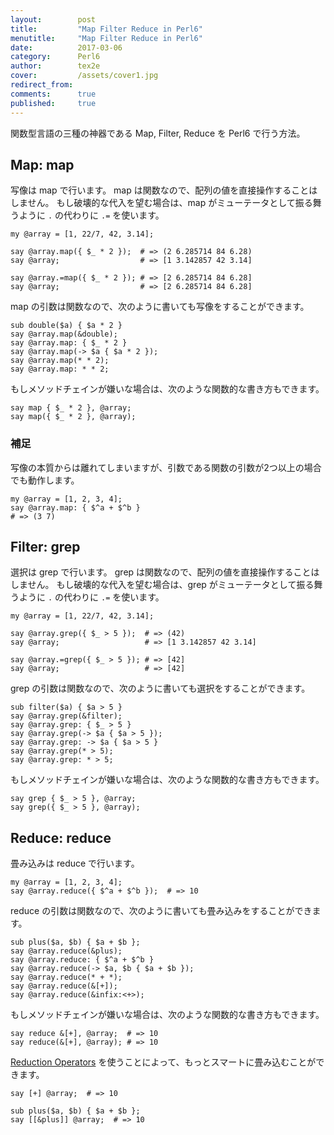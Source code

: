 ```yaml
---
layout:        post
title:         "Map Filter Reduce in Perl6"
menutitle:     "Map Filter Reduce in Perl6"
date:          2017-03-06
category:      Perl6
author:        tex2e
cover:         /assets/cover1.jpg
redirect_from:
comments:      true
published:     true
---
```


関数型言語の三種の神器である Map, Filter, Reduce を Perl6 で行う方法。

Map: map
----------------

写像は map で行います。
map は関数なので、配列の値を直接操作することはしません。
もし破壊的な代入を望む場合は、map がミューテータとして振る舞うように `.` の代わりに `.=`
を使います。

```perl6
my @array = [1, 22/7, 42, 3.14];

say @array.map({ $_ * 2 });  # => (2 6.285714 84 6.28)
say @array;                  # => [1 3.142857 42 3.14]

say @array.=map({ $_ * 2 }); # => [2 6.285714 84 6.28]
say @array;                  # => [2 6.285714 84 6.28]
```

map の引数は関数なので、次のように書いても写像をすることができます。

```perl6
sub double($a) { $a * 2 }
say @array.map(&double);
say @array.map: { $_ * 2 }
say @array.map(-> $a { $a * 2 });
say @array.map(* * 2);
say @array.map: * * 2;
```

もしメソッドチェインが嫌いな場合は、次のような関数的な書き方もできます。

```perl6
say map { $_ * 2 }, @array;
say map({ $_ * 2 }, @array);
```

### 補足

写像の本質からは離れてしまいますが、引数である関数の引数が2つ以上の場合でも動作します。

```perl6
my @array = [1, 2, 3, 4];
say @array.map: { $^a + $^b }
# => (3 7)
```


Filter: grep
----------------

選択は grep で行います。
grep は関数なので、配列の値を直接操作することはしません。
もし破壊的な代入を望む場合は、grep がミューテータとして振る舞うように `.` の代わりに `.=`
を使います。

```perl6
my @array = [1, 22/7, 42, 3.14];

say @array.grep({ $_ > 5 });  # => (42)
say @array;                   # => [1 3.142857 42 3.14]

say @array.=grep({ $_ > 5 }); # => [42]
say @array;                   # => [42]
```

grep の引数は関数なので、次のように書いても選択をすることができます。

```perl6
sub filter($a) { $a > 5 }
say @array.grep(&filter);
say @array.grep: { $_ > 5 }
say @array.grep(-> $a { $a > 5 });
say @array.grep: -> $a { $a > 5 }
say @array.grep(* > 5);
say @array.grep: * > 5;
```

もしメソッドチェインが嫌いな場合は、次のような関数的な書き方もできます。

```perl6
say grep { $_ > 5 }, @array;
say grep({ $_ > 5 }, @array);
```


Reduce: reduce
----------------

畳み込みは reduce で行います。

```perl6
my @array = [1, 2, 3, 4];
say @array.reduce({ $^a + $^b });  # => 10
```

reduce の引数は関数なので、次のように書いても畳み込みをすることができます。

```perl6
sub plus($a, $b) { $a + $b };
say @array.reduce(&plus);
say @array.reduce: { $^a + $^b }
say @array.reduce(-> $a, $b { $a + $b });
say @array.reduce(* + *);
say @array.reduce(&[+]);
say @array.reduce(&infix:<+>);
```

もしメソッドチェインが嫌いな場合は、次のような関数的な書き方もできます。

```perl6
say reduce &[+], @array;  # => 10
say reduce(&[+], @array); # => 10
```

[Reduction Operators](https://docs.perl6.org/language/operators#Reduction_Operators)
を使うことによって、もっとスマートに畳み込むことができます。

```perl6
say [+] @array;  # => 10

sub plus($a, $b) { $a + $b };
say [[&plus]] @array;  # => 10
```
